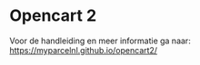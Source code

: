 # Opencart 2
Voor de handleiding en meer informatie ga naar: 
https://myparcelnl.github.io/opencart2/
